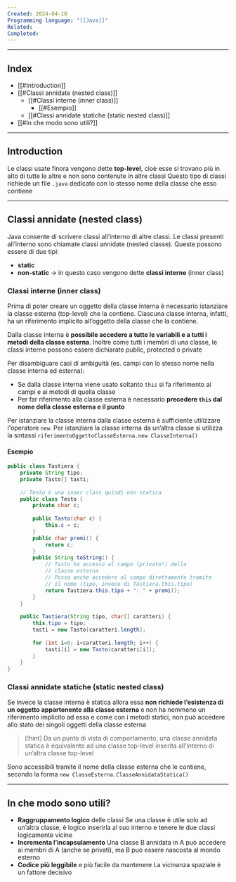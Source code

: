 ```yaml
---
Created: 2024-04-10
Programming language: "[[Java]]"
Related: 
Completed:
---
```

---
## Index
- [[#Introduction]]
- [[#Classi annidate (nested class)]]
	- [[#Classi interne (inner class)]]
		- [[#Esempio]]
	- [[#Classi annidate statiche (static nested class)]]
- [[#In che modo sono utili?]]

---
## Introduction
Le classi usate finora vengono dette **top-level**, cioè esse si trovano più in alto di tutte le altre e non sono contenute in altre classi
Questo tipo di classi richiede un file `.java` dedicato con lo stesso nome della classe che esso contiene

---
## Classi annidate (nested class)
Java consente di scrivere classi all’interno di altre classi. Le classi presenti all’interno sono chiamate classi annidate (nested classe). Queste possono essere di due tipi:
- **static**
- **non-static** → in questo caso vengono dette **classi interne** (inner class)

### Classi interne (inner class)
Prima di poter creare un oggetto della classe interna è necessario istanziare la classe esterna (top-level) che la contiene. Ciascuna classe interna, infatti, ha un riferimento implicito all’oggetto della classe che la contiene.

Dalla classe interna è **possibile accedere a tutte le variabili e a tutti i metodi della classe esterna**. Inoltre come tutti i membri di una classe, le classi interne possono essere dichiarate public, protected o private

Per disambiguare casi di ambiguità (es. campi con lo stesso nome nella classe interna ed esterna):
- Se dalla classe interna viene usato soltanto `this` si fa riferimento ai campi e ai metodi di quella classe
- Per far riferimento alla classe esterna è necessario **precedere `this` dal nome della classe esterna e il punto**

Per istanziare la classe interna dalla classe esterna è sufficiente utilizzare l'operatore `new`. Per istanziare la classe interna da un’altra classe si utilizza la sintassi `riferimentoOggettoClasseEsterna.new ClasseInterna()`

#### Esempio
```java
public class Tastiera {
	private String tipo;
	private Tasto[] tasti;
	
	// Testo è una inner class quindi non statica
	public class Testo {
		private char c;
		
		public Tasto(char c) {
			this.c = c;
		}
		public char premi() {
			return c;
		}
		public String toString() {
			// Tasto ha accesso al campo (privato!) della 
			// classe esterna
			// Posso anche accedere al campo direttamente tramite
			// il nome (tipo, invece di Tastiera.this.tipo)
			return Tastiera.this.tipo + ": " + premi();
		}
	}
	
	public Tastiera(String tipo, char[] caratteri) {
		this.tipo = tipo;
		tasti = new Tasto[caratteri.length];
		
		for (int i=0; i<caratteri.length; i++) {
			tasti[i] = new Tasto(caratteri[i]);
		}
	}
}
```


### Classi annidate statiche (static nested class)
Se invece la classe interna è statica allora essa **non richiede l’esistenza di un oggetto appartenente alla classe esterna** e non ha nemmeno un riferimento implicito ad essa e come con i metodi statici, non può accedere allo stato dei singoli oggetti della classe esterna

> [!hint]
> Da un punto di vista di comportamento, una classe annidata statica è equivalente ad una classe top-level inserita all’interno di un’altra classe top-level

Sono accessibili tramite il nome della classe esterna che le contiene, secondo la forma `new ClasseEsterna.ClasseAnnidataStatica()`

---
## In che modo sono utili?
- **Raggruppamento logico** delle classi
	Se una classe è utile solo ad un’altra classe, è logico inserirla al suo interno e tenere le due classi logicamente vicine
- **Incrementa l’incapsulamento**
	Una classe B annidata in A può accedere ai membri di A (anche se privati), ma B può essere nascosta al mondo esterno
- **Codice più leggibile** e più facile da mantenere
	La vicinanza spaziale è un fattore decisivo